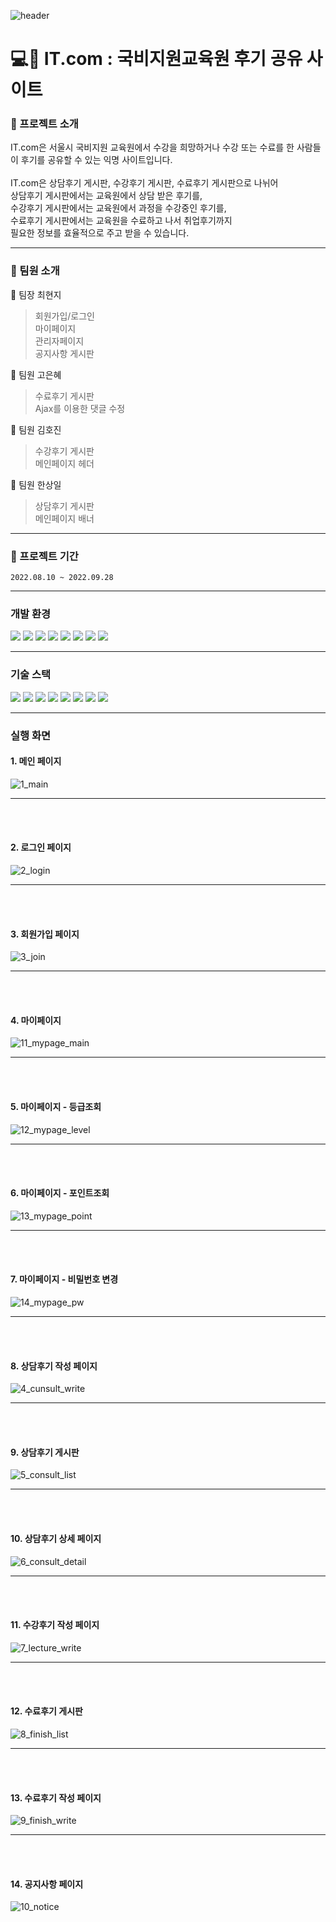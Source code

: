 ![header](https://capsule-render.vercel.app/api?type=waving&color=99CCFF&height=150&section=header&text=IT.%20com&fontSize=90&fontColor=ffffff&fontAlignY=40)
#  :computer::speech_balloon: __IT.com__ : 국비지원교육원 후기 공유 사이트
### :blue_book: 프로젝트 소개
IT.com은 서울시 국비지원 교육원에서 수강을 희망하거나 수강 또는 수료를 한 사람들이 후기를 공유할 수 있는 익명 사이트입니다.<br><br>
IT.com은 상담후기 게시판, 수강후기 게시판, 수료후기 게시판으로 나뉘어<br>
상담후기 게시판에서는 교육원에서 상담 받은 후기를,<br>
수강후기 게시판에서는 교육원에서 과정을 수강중인 후기를,<br>
수료후기 게시판에서는 교육원을 수료하고 나서 취업후기까지<br>
필요한 정보를 효율적으로 주고 받을 수 있습니다.
___
### :information_desk_person: 팀원 소개
:yellow_heart: 팀장 최현지
> 회원가입/로그인<br>
마이페이지<br>
관리자페이지<br>
공지사항 게시판

:purple_heart: 팀원 고은혜
> 수료후기 게시판<br>
Ajax를 이용한 댓글 수정


:blue_heart: 팀원 김호진
> 수강후기 게시판<br>
메인페이지 헤더

:green_heart: 팀원 한상일
> 상담후기 게시판<br>
메인페이지 배너
___
### :date: 프로젝트 기간
```
2022.08.10 ~ 2022.09.28
```
___
### 개발 환경
<img src="https://img.shields.io/badge/Spring-6DB33F?style=flat-square&logo=Spring&logoColor=white"> <img src="https://img.shields.io/badge/Ecplise IDE-2C2255?style=flat-square&logo=Eclipse IDE&logoColor=white"> <img src="https://img.shields.io/badge/Visual Studio Code-007ACC?style=flat-square&logo=Visual Studio Code&logoColor=white"> 
<img src="https://img.shields.io/badge/Apache Maven-C71A36?style=flat-square&logo=Apache Maven&logoColor=white"> <img src="https://img.shields.io/badge/apache tomcat-F8DC75?style=flat-square&logo=apachetomcat&logoColor=white"> <img src="https://img.shields.io/badge/Mybatis-181717?style=flat-square&logo=Mybatis&logoColor=white">  <img src="https://img.shields.io/badge/GIT-F05032?style=flat-square&logo=GIT&logoColor=white"> <img src="https://img.shields.io/badge/GitHub-181717?style=flat-square&logo=GitHub&logoColor=white">

___
### 기술 스택
<img src="https://img.shields.io/badge/JAVA-007396?style=flat-square&logo=java&logoColor=white"> <img src="https://img.shields.io/badge/javascript-F7DF1E?style=flat-square&logo=javascript&logoColor=black"> <img src="https://img.shields.io/badge/html-E34F26?style=flat-square&logo=html5&logoColor=white"> <img src="https://img.shields.io/badge/css-1572B6?style=flat-square&logo=css3&logoColor=white"> <img src="https://img.shields.io/badge/bootstrap-7952B3?style=flat-square&logo=bootstrap&logoColor=white"> <img src="https://img.shields.io/badge/JSON-000000?style=flat-square&logo=JSON&logoColor=white"> <img src="https://img.shields.io/badge/oracle-F80000?style=flat-square&logo=oracle&logoColor=white"> <img src="https://img.shields.io/badge/Ajax-7D929E?style=flat-square&logo=Mybatis&logoColor=white">

___
### 실행 화면
#### 1. 메인 페이지
![1_main](https://user-images.githubusercontent.com/105847748/195411317-388d73f0-451d-4910-8476-bcfa86eb9d5f.PNG)
___
<br><br>
#### 2. 로그인 페이지
![2_login](https://user-images.githubusercontent.com/105847748/195411336-8b132ac5-b824-4b47-afa0-a974e3b011c5.PNG)
___
<br><br>
#### 3. 회원가입 페이지
![3_join](https://user-images.githubusercontent.com/105847748/195411377-df31d6d0-9173-4d2b-9cb8-2d7dea8a03f9.PNG)
___
<br><br>
#### 4. 마이페이지
![11_mypage_main](https://user-images.githubusercontent.com/105847748/195414370-421b26e3-4f09-4bf4-afff-d30611d36658.png)
___
<br><br>
#### 5. 마이페이지 -  등급조회
![12_mypage_level](https://user-images.githubusercontent.com/105847748/195414379-c9978084-a304-48ed-be18-09f0522df521.png)
___
<br><br>
#### 6. 마이페이지 - 포인트조회
![13_mypage_point](https://user-images.githubusercontent.com/105847748/195414386-fb1e2e70-8571-4b3f-bbda-bd6acec77eed.png)
___
<br><br>
#### 7. 마이페이지 - 비밀번호 변경
![14_mypage_pw](https://user-images.githubusercontent.com/105847748/195414391-5e2d5b6f-23e0-4b8e-a098-1d6dd03991bf.png)
___
<br><br>
#### 8. 상담후기 작성 페이지
![4_cunsult_write](https://user-images.githubusercontent.com/105847748/195411382-31a6cb24-5048-4e9d-9bfe-ec9f6f06d12f.PNG)
___
<br><br>
#### 9. 상담후기 게시판
![5_consult_list](https://user-images.githubusercontent.com/105847748/195411385-fb4797bf-acc2-4182-984f-b034b6a037ae.PNG)
___
<br><br>
#### 10. 상담후기 상세 페이지
![6_consult_detail](https://user-images.githubusercontent.com/105847748/195411389-b8b5a6ba-c854-4a8d-b07f-82a1404a5b5c.PNG)
___
<br><br>
#### 11. 수강후기 작성 페이지
![7_lecture_write](https://user-images.githubusercontent.com/105847748/195415298-0d989658-3250-4bc1-ac66-5c3f43b1438b.PNG)
___
<br><br>
#### 12. 수료후기 게시판
![8_finish_list](https://user-images.githubusercontent.com/105847748/195411392-04f0940a-c2ca-4879-9afe-434bd3d38c2b.PNG)
___
<br><br>
#### 13. 수료후기 작성 페이지
![9_finish_write](https://user-images.githubusercontent.com/105847748/195411395-651e1624-0848-4d1d-a544-d5aff2688a68.PNG)
___
<br><br>
#### 14. 공지사항 페이지
![10_notice](https://user-images.githubusercontent.com/105847748/195411372-b51b1b39-1537-4596-9212-1dedb7514845.PNG)
